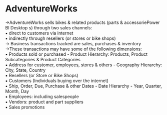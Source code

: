 # AdventureWorks

->AdventureWorks sells bikes & related products (parts & accessoriePower BI Desktop s) through two sales channels:</br>
  ▪ direct to customers via internet</br>
  ▪ indirectly through resellers (or stores or bike shops)</br>
-> Business transactions tracked are sales, purchases & inventory</br>
->These transactions may have some of the following dimensions:</br>
  ▪ Products sold or purchased - Product Hierarchy: Products, Product Subcategories & Product Categories</br>
  ▪ Address for customer, employees, stores & others - Geography Hierarchy: City, State, Country</br>
  ▪ Resellers (or Store or Bike Shops)</br>
  ▪ Customers (Individuals buying over the internet)</br>
  ▪ Ship, Order, Due, Purchase & other Dates - Date Hierarchy - Year, Quarter, Month, Day</br>
  ▪ Employees: including salespeople</br>
  ▪ Vendors: product and part suppliers</br>
  ▪ Sales promotions</br>
